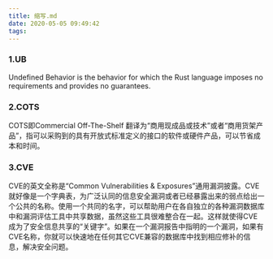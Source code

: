 ```yaml
---
title: 缩写.md
date: 2020-05-05 09:49:42
tags:
---
```


### 1.UB 
Undefined Behavior is the behavior for which the Rust language imposes no requirements and provides no guarantees.
<!-- more -->

### 2.COTS
COTS即Commercial Off-The-Shelf 翻译为“商用现成品或技术”或者“商用货架产品”，指可以采购到的具有开放式标准定义的接口的软件或硬件产品，可以节省成本和时间。

### 3.CVE 
CVE的英文全称是“Common Vulnerabilities & Exposures”通用漏洞披露。CVE就好像是一个字典表，为广泛认同的信息安全漏洞或者已经暴露出来的弱点给出一个公共的名称。使用一个共同的名字，可以帮助用户在各自独立的各种漏洞数据库中和漏洞评估工具中共享数据，虽然这些工具很难整合在一起。这样就使得CVE成为了安全信息共享的“关键字”。如果在一个漏洞报告中指明的一个漏洞，如果有CVE名称，你就可以快速地在任何其它CVE兼容的数据库中找到相应修补的信息，解决安全问题。